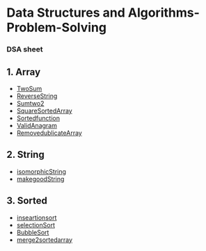 # Data Structures and Algorithms-Problem-Solving

### DSA sheet 

## 1. Array
- [TwoSum](https://leetcode.com/problems/two-sum/description/)
- [ReverseString]( https://leetcode.com/problems/reverse-string/)
- [Sumtwo2](https://leetcode.com/problems/two-sum-ii-input-array-is-sorted/submissions/1205226490/)
- [SquareSortedArray](https://leetcode.com/problems/squares-of-a-sorted-array/)
- [Sortedfunction]()
- [ValidAnagram](https://leetcode.com/problems/valid-anagram/submissions/1206322732/)
- [RemovedublicateArray](https://leetcode.com/problems/remove-duplicates-from-sorted-array)

## 2. String
- [isomorphicString](https://leetcode.com/problems/isomorphic-strings/)
- [makegoodString](https://leetcode.com/problems/make-the-string-great/description/?envType=daily-question&envId=2024-04-05)

## 3. Sorted 
- [inseartionsort]()
- [selectionSort]()
- [BubbleSort]()
- [merge2sortedarray](https://leetcode.com/problems/merge-sorted-array/)